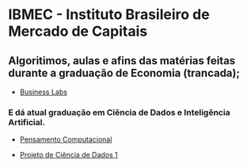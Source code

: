 # IBMEC - Instituto Brasileiro de Mercado de Capitais

## Algoritimos, aulas e afins das matérias feitas durante a graduação de Economia (trancada);
- [Business Labs](https://github.com/Lekler/IBMEC/tree/main/Business%20Labs)

### E dá atual graduação em Ciência de Dados e Inteligência Artificial.
- [Pensamento Computacional](https://github.com/Lekler/IBMEC/tree/main/Pensamento%20Computacional)

- [Projeto de Ciência de Dados 1](https://github.com/Lekler/IBMEC/tree/main/Projeto%20de%20Ci%C3%AAncia%20de%20Dados%201)